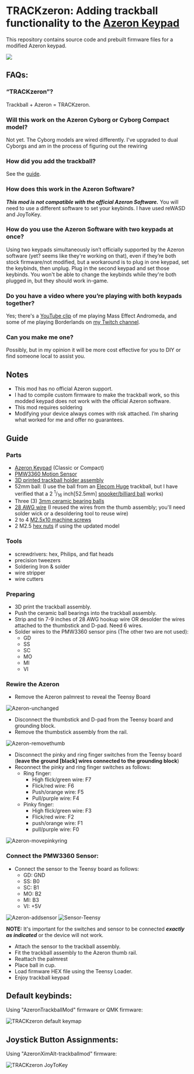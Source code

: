# TRACKzeron: Adding trackball functionality to the [Azeron Keypad](https://www.azeron.eu/)

This repository contains source code and prebuilt firmware files for a modified Azeron keypad.

![](https://user-images.githubusercontent.com/16569424/107110059-db20ec00-6812-11eb-9fe6-563b27339a3a.jpg)

## FAQs:

### “TRACKzeron”?
Trackball + Azeron = TRACKzeron.

### Will this work on the Azeron Cyborg or Cyborg Compact model?
Not yet. The Cyborg models are wired differently. I've upgraded to dual Cyborgs and am in the process of figuring out the rewiring

### How did you add the trackball?
See the [guide](#guide).

### How does this work in the Azeron Software?
***This mod is not compatible with the official Azeron Software.*** You will need to use a different software to set your keybinds. I have used reWASD and JoyToKey.

### How do you use the Azeron Software with two keypads at once?
Using two keypads simultaneously isn’t officially supported by the Azeron software (yet? seems like they're working on that), even if they’re both stock firmware/not modified, but a workaround is to plug in one keypad, set the keybinds, then unplug. Plug in the second keypad and set those keybinds. You won't be able to change the keybinds while they're both plugged in, but they should work in-game.


### Do you have a video where you’re playing with both keypads together?
Yes; there's a [YouTube clip](https://youtu.be/LT7abxc7oYk) of me playing Mass Effect Andromeda,
and some of me playing Borderlands on [my Twitch channel](https://twitch.tv/allphobic13).

### Can you make me one?
Possibly, but in my opinion it will be more cost effective for you to DIY or find someone local to assist you.

## Notes

-   This mod has no official Azeron support.
-   I had to compile custom firmware to make the trackball work, so this modded keypad does not work with the official Azeron software.
-   This mod requires soldering   
-   Modifying your device always comes with risk attached. I’m sharing what worked for me and offer no guarantees.

## Guide

### Parts
- [Azeron Keypad](https://www.azeron.eu/) (Classic or Compact)
- [PMW3360 Motion Sensor](https://www.tindie.com/products/jkicklighter/pmw3360-motion-sensor/)   
- [3D printed trackball holder assembly](https://www.thingiverse.com/thing:4667691)
- 52mm ball: (I use the ball from an [Elecom Huge](https://elecomus.com/web/product/3271/) trackball, but I have verified that a 2 <sup>1</sup>/<sub>16</sub> inch[52.5mm] [snooker/billiard ball](https://www.johnparrottsports.com/snooker/snooker-balls/#category175) works)
- Three (3) [3mm ceramic bearing balls](https://www.bcprecision.com/products/3mm-zro2-zirconium-oxide-ceramic-ball-bearings-g5) 
- [28 AWG wire](https://www.mouser.com/c/wire-cable/hook-up-wire/?wire%20gauge%20-%20awg=28%20AWG) (I reused the wires from the thumb assembly; you'll need solder wick or a desoldering tool to reuse wire)
-  2 to 4 [M2.5x10 machine screws](https://store.azeron.eu/index.php?route=product/product&path=62&product_id=82)
- 2 M2.5 [hex nuts](https://www.mcmaster.com/nuts/hex-nuts/) if using the updated model
### Tools
- screwdrivers: hex, Philips, and flat heads 
- precision tweezers
- Soldering Iron & solder
- wire stripper
- wire cutters

### Preparing
- 3D print the trackball assembly.   
- Push the ceramic ball bearings into the trackball assembly.   
- Strip and tin 7-9 inches of 28 AWG hookup wire OR desolder the wires attached to the thumbstick and D-pad. Need 6 wires.
- Solder wires to the PMW3360 sensor pins (The other two are not used):
	- GD
	- SS    
	- SC
	- MO
	- MI    
	- VI 

### Rewire the Azeron
-   Remove the Azeron palmrest to reveal the Teensy Board

![Azeron-unchanged](https://user-images.githubusercontent.com/16569424/107108978-5b8f1f00-680a-11eb-86c0-2a26af66000b.png)   

- Disconnect the thumbstick and D-pad from the Teensy board and grounding block.  
- Remove the thumbstick assembly from the rail.

![Azeron-removethumb](https://user-images.githubusercontent.com/16569424/107108984-706bb280-680a-11eb-9773-adbbb86909cb.png)

- Disconnect the pinky and ring finger switches from the Teensy board (**leave the ground [black] wires connected to the grounding block**)    
- Reconnect the pinky and ring finger switches as follows:
   	-   Ring finger:
	    - High flick/green wire: F7
	    - Flick/red wire: F6
	    - Push/orange wire: F5
	    - Pull/purple wire: F4
	-   Pinky finger:
	    - High flick/green wire: F3
	    - Flick/red wire: F2
	    - push/orange wire: F1
	    - pull/purple wire: F0

 
![Azeron-movepinkyring](https://user-images.githubusercontent.com/16569424/107109037-e4a65600-680a-11eb-983f-14ca71fb90f0.png)


### Connect the PMW3360 Sensor:
-   Connect the sensor to the Teensy board as follows:
	- GD: GND    
	- SS: B0
	- SC: B1
	- MO: B2
	- MI: B3
	- VI: +5V
    
![Azeron-addsensor](https://user-images.githubusercontent.com/16569424/107109075-17e8e500-680b-11eb-8602-91806c507511.png)
![Sensor-Teensy](https://user-images.githubusercontent.com/16569424/107109078-1ae3d580-680b-11eb-8402-30c224dd913e.png)

**NOTE:** It's important for the switches and sensor to be connected ***exactly as indicated*** or the device will not work.
- Attach the sensor to the trackball assembly. 
- Fit the trackball assembly to the Azeron thumb rail.   
- Reattach the palmrest
- Place ball in cup.
- Load firmware HEX file using the Teensy Loader.
- Enjoy trackball keypad

## Default keybinds:

Using "AzeronTrackballMod" firmware or QMK firmware:

![TRACKzeron default keymap](https://user-images.githubusercontent.com/16569424/107109080-23d4a700-680b-11eb-86ef-2168594ed880.png)

  

## Joystick Button Assignments:

Using "AzeronXimAlt-trackballmod" firmware:

![TRACKzeron JoyToKey](https://user-images.githubusercontent.com/16569424/107109082-28995b00-680b-11eb-82fe-a649f6bf350d.png)

